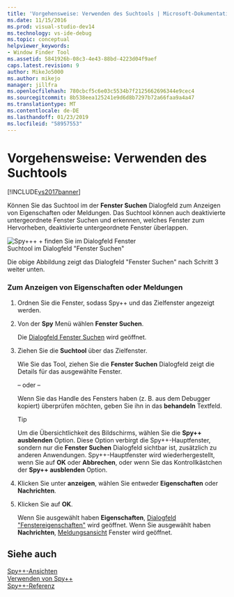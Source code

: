 ```yaml
---
title: 'Vorgehensweise: Verwenden des Suchtools | Microsoft-Dokumentation'
ms.date: 11/15/2016
ms.prod: visual-studio-dev14
ms.technology: vs-ide-debug
ms.topic: conceptual
helpviewer_keywords:
- Window Finder Tool
ms.assetid: 5841926b-08c3-4e43-88bd-4223d04f9aef
caps.latest.revision: 9
author: MikeJo5000
ms.author: mikejo
manager: jillfra
ms.openlocfilehash: 780cbcf5c6e03c5534b7f2125662696344e9cec4
ms.sourcegitcommit: 8b538eea125241e9d6d8b7297b72a66faa9a4a47
ms.translationtype: MT
ms.contentlocale: de-DE
ms.lasthandoff: 01/23/2019
ms.locfileid: "58957553"
---
```

# <a name="how-to-use-the-finder-tool"></a>Vorgehensweise: Verwenden des Suchtools
[!INCLUDE[vs2017banner](../includes/vs2017banner.md)]

Können Sie das Suchtool im der **Fenster Suchen** Dialogfeld zum Anzeigen von Eigenschaften oder Meldungen. Das Suchtool können auch deaktivierte untergeordnete Fenster Suchen und erkennen, welches Fenster zum Hervorheben, deaktivierte untergeordnete Fenster überlappen.  
  
 ![Spy++&#43; &#43; finden Sie im Dialogfeld Fenster](../debugger/media/icon-spy-find.png "Icon_Spy ++ _Find")  
Suchtool im Dialogfeld "Fenster Suchen"  
  
 Die obige Abbildung zeigt das Dialogfeld "Fenster Suchen" nach Schritt 3 weiter unten.  
  
### <a name="to-display-window-properties-or-messages"></a>Zum Anzeigen von Eigenschaften oder Meldungen  
  
1.  Ordnen Sie die Fenster, sodass Spy++ und das Zielfenster angezeigt werden.  
  
2.  Von der **Spy** Menü wählen **Fenster Suchen**.  
  
     Die [Dialogfeld Fenster Suchen](../debugger/find-window-dialog-box.md) wird geöffnet.  
  
3.  Ziehen Sie die **Suchtool** über das Zielfenster.  
  
     Wie Sie das Tool, ziehen Sie die **Fenster Suchen** Dialogfeld zeigt die Details für das ausgewählte Fenster.  
  
     – oder –  
  
     Wenn Sie das Handle des Fensters haben (z. B. aus dem Debugger kopiert) überprüfen möchten, geben Sie ihn in das **behandeln** Textfeld.  
  
    > [!TIP]
    >  Um die Übersichtlichkeit des Bildschirms, wählen Sie die **Spy++ ausblenden** Option. Diese Option verbirgt die Spy++-Hauptfenster, sondern nur die **Fenster Suchen** Dialogfeld sichtbar ist, zusätzlich zu anderen Anwendungen. Spy++-Hauptfenster wird wiederhergestellt, wenn Sie auf **OK** oder **Abbrechen**, oder wenn Sie das Kontrollkästchen der **Spy++ ausblenden** Option.  
  
4.  Klicken Sie unter **anzeigen**, wählen Sie entweder **Eigenschaften** oder **Nachrichten**.  
  
5.  Klicken Sie auf **OK**.  
  
     Wenn Sie ausgewählt haben **Eigenschaften**, [Dialogfeld "Fenstereigenschaften"](../debugger/window-properties-dialog-box.md) wird geöffnet. Wenn Sie ausgewählt haben **Nachrichten**, [Meldungsansicht](../debugger/messages-view.md) Fenster wird geöffnet.  
  
## <a name="see-also"></a>Siehe auch  
 [Spy++-Ansichten](../debugger/spy-increment-views.md)   
 [Verwenden von Spy++](../debugger/using-spy-increment.md)   
 [Spy++-Referenz](../debugger/spy-increment-reference.md)
